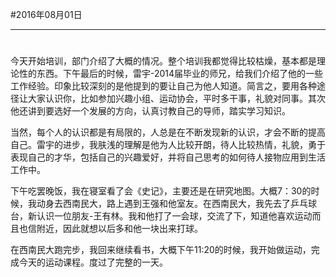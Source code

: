 #2016年08月01日
- - - - --
#
今天开始培训，部门介绍了大概的情况。整个培训我都觉得比较枯燥，基本都是理论性的东西。下午最后的时候，雷宇-2014届毕业的师兄，给我们介绍了他的一些工作经验。印象比较深刻的是他提到的要让自己为他人知道。简言之，要用各种途径让大家认识你，比如参加兴趣小组、运动协会，平时多干事，礼貌对同事。其次他还讲到要选好一个发展的方向，认真讨教自己的导师，踏实学习知识。

当然，每个人的认识都是有局限的，人总是在不断发现新的认识，才会不断的提高自己。雷宇的进步，我肤浅的理解是他为人比较开朗，待人比较热情，礼貌，勇于表现自己的才华，包括自己的兴趣爱好，并将自己思考的如何待人接物应用到生活工作中。

下午吃罢晚饭，我在寝室看了会《史记》，主要还是在研究地图。大概7：30的时候，我动身去西南民大，路上遇到王强和他室友。在西南民大，我先去了乒乓球台，新认识一位朋友-王有林。我和他打了一会球，交流了下，知道他喜欢运动而且也信附近，因此就想以后多和他一块出来打球。

在西南民大跑完步，我回来继续看书，大概下午11:20的时候，我开始做运动，完成今天的运动课程。度过了完整的一天。